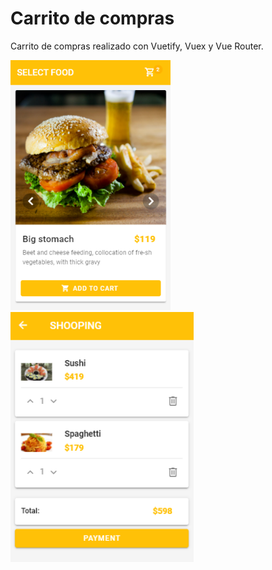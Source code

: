 # Carrito de compras
Carrito de compras realizado con Vuetify, Vuex y Vue Router.

<img src="screenshots/amber-shopping-cart.png" height="400" />  <img src="screenshots/amber-shopping-cart-2.png" height="400" />

